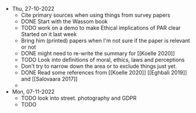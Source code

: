 - Thu, 27-10-2022
	- Cite primary sources when using things from survey papers
	- DONE Start with the Wassom book
	- TODO work on a demo to make Ethical implications of PAR clear
	  Started on it last week
	- Bring him (printed) papers when I'm not sure if the paper is relevant or not
	- DONE might need to re-write the summary for [[Koelle 2020]]
	- TODO Look into definitions of moral, ethics, laws and perceptions
	- Don't try to narrow down the area or to exclude things just yet.
	- DONE Read some references from [[Koelle 2020]] [[Eghbali 2019]] and [[Salovaara 2017]]
	-
- Mon, 07-11-2022
	- TODO look into street. photography and GDPR
	- TODO